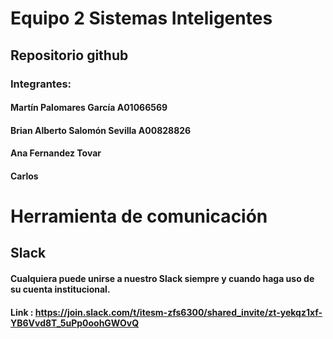 # Equipo 2 Sistemas Inteligentes
## Repositorio github

### Integrantes: 
#### Martín Palomares García A01066569
#### Brian Alberto Salomón Sevilla A00828826
#### Ana Fernandez Tovar
#### Carlos
#
# Herramienta de comunicación

## Slack
#### Cualquiera puede unirse a nuestro Slack siempre y cuando haga uso de su cuenta institucional.
#### Link : https://join.slack.com/t/itesm-zfs6300/shared_invite/zt-yekqz1xf-YB6Vvd8T_5uPp0oohGWOvQ